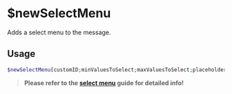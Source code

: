 # $newSelectMenu
Adds a select menu to the message.

## Usage
```php
$newSelectMenu[customID;minValuesToSelect;maxValuesToSelect;placeholder;messageID (optional)]
```

> **Please refer to the [select menu](/src/guides/selectmenu.md) guide for detailed info!**